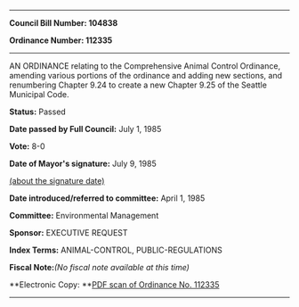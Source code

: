 

********

**Council Bill Number: 104838**
   
**Ordinance Number: 112335**
********

 AN ORDINANCE relating to the Comprehensive Animal Control Ordinance, amending various portions of the ordinance and adding new sections, and renumbering Chapter 9.24 to create a new Chapter 9.25 of the Seattle Municipal Code.

**Status:** Passed
   
**Date passed by Full Council:** July 1, 1985
   
**Vote:** 8-0
   
**Date of Mayor's signature:** July 9, 1985
   
[(about the signature date)](/~public/approvaldate.htm)
   
   
   
**Date introduced/referred to committee:** April 1, 1985
   
**Committee:** Environmental Management
   
**Sponsor:** EXECUTIVE REQUEST
   
   
**Index Terms:** ANIMAL-CONTROL, PUBLIC-REGULATIONS

**Fiscal Note:**_(No fiscal note available at this time)_

**Electronic Copy: **[PDF scan of Ordinance No. 112335](/~archives/Ordinances/Ord_112335.pdf)

********

